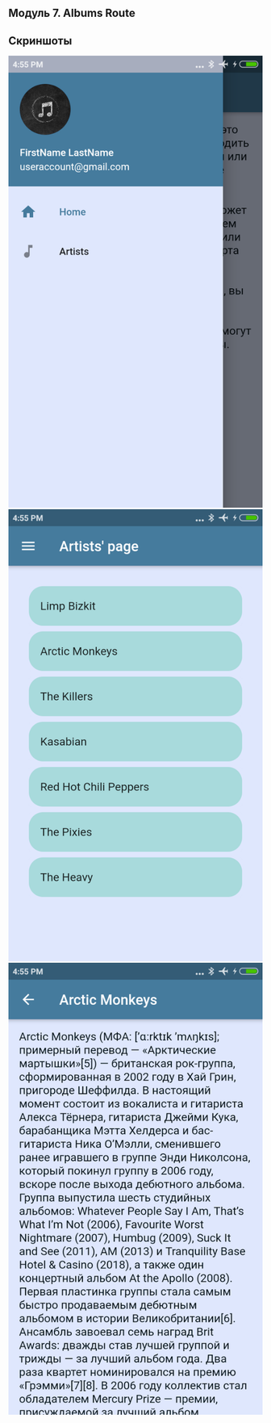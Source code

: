 ## Модуль 7. Albums Route

## Скриншоты

![Demo image 1](assets/demo/demo1.png)
![Demo image 2](assets/demo/demo2.png)
![Demo image 3](assets/demo/demo3.png)
